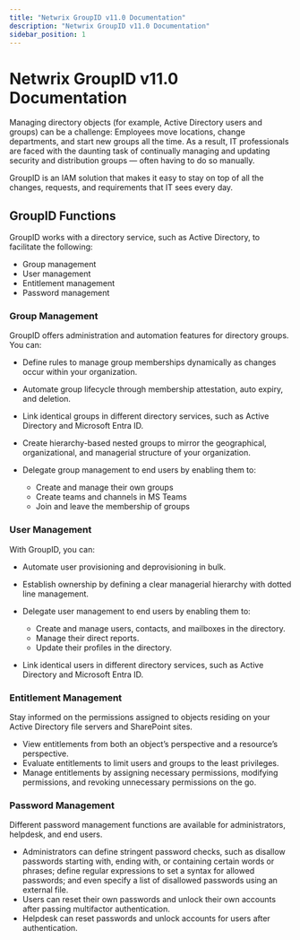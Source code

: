 ```yaml
---
title: "Netwrix GroupID v11.0 Documentation"
description: "Netwrix GroupID v11.0 Documentation"
sidebar_position: 1
---
```


# Netwrix GroupID v11.0 Documentation

Managing directory objects (for example, Active Directory users and groups) can be a challenge:
Employees move locations, change departments, and start new groups all the time. As a result, IT
professionals are faced with the daunting task of continually managing and updating security and
distribution groups — often having to do so manually.

GroupID is an IAM solution that makes it easy to stay on top of all the changes, requests, and
requirements that IT sees every day.

## GroupID Functions

GroupID works with a directory service, such as Active Directory, to facilitate the following:

- Group management
- User management
- Entitlement management
- Password management

### Group Management

GroupID offers administration and automation features for directory groups. You can:

- Define rules to manage group memberships dynamically as changes occur within your organization.
- Automate group lifecycle through membership attestation, auto expiry, and deletion.
- Link identical groups in different directory services, such as Active Directory and Microsoft
  Entra ID.
- Create hierarchy-based nested groups to mirror the geographical, organizational, and managerial
  structure of your organization.
- Delegate group management to end users by enabling them to:

    - Create and manage their own groups
    - Create teams and channels in MS Teams
    - Join and leave the membership of groups

### User Management

With GroupID, you can:

- Automate user provisioning and deprovisioning in bulk.
- Establish ownership by defining a clear managerial hierarchy with dotted line management.
- Delegate user management to end users by enabling them to:

    - Create and manage users, contacts, and mailboxes in the directory.
    - Manage their direct reports.
    - Update their profiles in the directory.

- Link identical users in different directory services, such as Active Directory and Microsoft Entra
  ID.

### Entitlement Management

Stay informed on the permissions assigned to objects residing on your Active Directory file servers
and SharePoint sites.

- View entitlements from both an object’s perspective and a resource’s perspective.
- Evaluate entitlements to limit users and groups to the least privileges.
- Manage entitlements by assigning necessary permissions, modifying permissions, and revoking
  unnecessary permissions on the go.

### Password Management

Different password management functions are available for administrators, helpdesk, and end users.

- Administrators can define stringent password checks, such as disallow passwords starting with,
  ending with, or containing certain words or phrases; define regular expressions to set a syntax
  for allowed passwords; and even specify a list of disallowed passwords using an external file.
- Users can reset their own passwords and unlock their own accounts after passing multifactor
  authentication.
- Helpdesk can reset passwords and unlock accounts for users after authentication.
